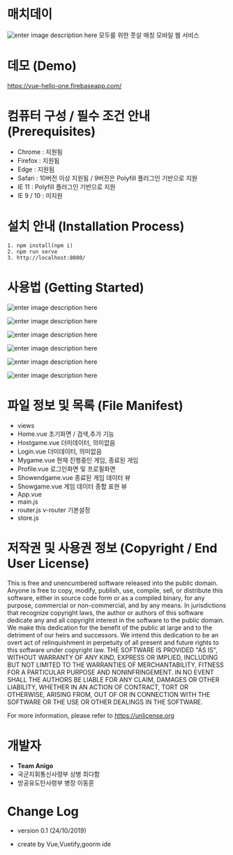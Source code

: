# 매치데이

![enter image description here](https://lh3.googleusercontent.com/ON6TP_4rZ2KC1y1APGXtGak__Oua4e6TCjU06L-IYPQiFgDztCt453InKMe-F_tvF18I84faPuP8Sjyc2iJSyFNU-HgarSZHy6rWbWOQH_pfkaU21XTIFRyxZMJKqZ7ZT-oBTYLsstd4kOZ-z4Vih8QD5e-SwhKNZwCh38dzvgo8YO4RegtLnxy0IlV6MLRy-iCCSo7dx-5BgR-JLM3NJcyUiaO0oTofl7SD2k-Biij1LjdilGp8cAb86S0BFX3mIVHwyZrBTO4kmDNIJ8ONuB2Gen6fwJqoHQLki0PfP3z3jbLm1hF1p7BTtF8zxMod0H-LCUofDlWFTx6t3IqM6Mw7AWH_5IrL4RvoFbuIg7En00TA82L7WZg6wdJQ6G6SAa_gAJ0Y0Dxy8YN-MdY3TEXhdgwLFQr_E8n0FqNS7MpvjsFACIaWKWzC4syFhygbMIj3UjNVApSdn5FwC7d1yNG6_wUA1K7ljsCUwBnmeo64Ap-_m8XlgE49KKU8peCEqceJT5vX2nqOqM8WC7Weh7f-aG9sLlavZ8mNEjxL32gqpkAxlRm2yV3kwekQ5ZsXRyoIBOsiHEBrHSCtM1VUosEB7IpJlIR-3p8573XZFQ6MJzPVfiaw1LfWPFN91rU8qBEg-FKw3xeGi6rrzZvi7v2gVanp2rqmcZHNl5p4PnznX-M=w1169-h658-no)
모두를 위한 풋살 매칭 모바일 웹 서비스


# 데모 (Demo)
https://vue-hello-one.firebaseapp.com/

# 컴퓨터 구성 / 필수 조건 안내 (Prerequisites)

- Chrome : 지원됨
- Firefox : 지원됨
- Edge : 지원됨
- Safari : 10버전 이상 지원됨 / 9버전은 Polyfill 플러그인 기반으로 지원
- IE 11 : Polyfill 플러그인 기반으로 지원
- IE 9 / 10 : 미지원

# 설치 안내 (Installation Process)

```
1. npm install(npm i)
2. npm run serve
3. http://localhost:8080/ 
```

# 사용법 (Getting Started)

![enter image description here](https://lh3.googleusercontent.com/qjcNXwTN6y1n5jUDCHZuHr0yc0iOK-P22LIp_E5LtZXggmbmDRG3_CmydpM9PCd6g9SC21czM58JwR2JQaEXduvzpZ_JNcXIknMgYCBMwcht0bvc5y_guDnFxGGa9UiPtKXkP7Q0v0-Qp6aVGvTn8l7Y_LbaZ31jj9sJHZPIjJvEgSITuCuCzmlBQuUNwHFjq7PpW79QR-As81hlvQji8OIpfViPszAqHGAvg30Sq8nFup6bifcuyq2uaveuWvgS4AKWl0vMsbRbY75lrEv7CLwX0dqBnfj_dmPqHfNi528zmX4CLQl94iFwxT4CYUvpMu2SjgVCoHYWY2y8rQHOJf7ATPRihc7tWKzXOR8MiDZO8al9MIcODpZSh5Hfo-fXlaUWhdWIbDVhSdFisGWSkn4KcEUr_LzgFzxfwUciJeDaOKWyxzgQ7XmIRBU0MRN4mUIT-tuyD4A6wenKdCJtfbp3_ShOFbDo3s0jquVf4cswuZQDX0eSyReacWWGPQpYIxqjrh_t8KAT8tpSlJF8ANIxD7eXxu62iTJMA7TGjSRev_9m3iYuQjwwOI10SfpD6dkGCc9N_nVa09mPmvbUga5OY4ewTDySAJIUuYlMfdPCydK61hc2ozpRclZpQdI0RRl8JUHhvGbR0kCWh-ZFU2h8dzc8f04PBIpAVZcjUVe33qo=w1169-h655-no)

![enter image description here](https://lh3.googleusercontent.com/zSQumAZaAAhEyuxNNsCzza40PYvRvk0PuFiixRlYLBgDQqqxctYGome3H9rZOByUlX8kKKnTat_Gi7wB_OoqckJb1D4NsxkgUBRcytRSu2LtGUAom9eA4qeo-sq1RoIF9j72EK1j-vnsR5hSs84mSeXoZzlZULED9tx7SSzke1YKwHjOyLuNvy9GDZS-mGgxeoLuWCogXZ9F-HTbfaJLIYnUespeb-xru_7IlxeN7wiAACjDLIo3L_2BcxwId5WrzSta9Ew-g-c_bsiX5LPya1Ie0P7EvIn585PwRxK2I6busNIZv1Bhc6mWu8Ky3MH712YX5Zgh_NOi6zhhcQ7qxcQ0CAkiSGVwEX5u1rVCHkxkG2ydZcByym4N4ETCqc4qsBxfLqIEslCKfWE1qUBhwDlTUgbBQzxoGLCidZ1LvtorLB34TzKiBMGancudPn-YvaOhE2h79G7jVr5ttfQKRuEUlGiVmK8Tqy6GYpl4UgWJ22rSwKopW3SsYcjpNNkKT5znTed2_5Rb8p0csT0l8zI_R8_cOBNdaFc4fughdJH8B-YsLTJ8pEAz5cLoD3sD1X5dHHZNqS5pDTfehfctcNN4oOPdG4gQXdKMDTvJ9CzH4A4PfDcgjEPo__aRKj-JzP-Zzc8R8scFl0zZxDTmAzkxBoAnTaOGyyFCdJV4JBn6UYk=w1169-h651-no)

![enter image description here](https://lh3.googleusercontent.com/QvuAA6brY4cjjG7UU3HuobFyWcCcBY3o-9OnDqXWz6mugF7UTU4Ls2vCf8L82uy1yEy1_xQ4KTg5GT-1jIoQcb9xtGag_psY3KCObwvmfqX35280SJZZ0ONtGiwSoBQDtrgoMjnmlRNXoOtTcM_IYYcY5qUwCmi5ROK6ABG65z9OJqjPQ-NnapErgVgK1PlyEUPMv50yIwKkA2H2ZLy2kqJMDCiEqd636_Wbd2spM71rUOgIZdGU5WIrCWLSRcxz3IM2jLBsSA4EOT71r8dpAatXeU9Q7J2mhNZtCsiTc-1aUKxVbOrmid-uY8RpSwt3hpzZbKFqPm3LRDRSNagHa_5WCP7pAI1jz9ohmZwlygWNcvKi0CW65TpYZucSFclaakf68GaHgSCJw1Go5BjsjgrNdHtSe1WuqCgPOCa_QoAzVkPxqFNcYW-7kNr8z5hvZ19lbqA3RJoO8ENHq_jQIpRJuRpp542lIPp5hhkW4LJNyPWiiUCIMxmbtdIMIh5TNbQN6fLKfx0nAkbwpkdsj4CDU_PNxcYTR98XQYiE7x3GX-hAWpUHgNhpyAZftO_meZh68-6ukZQTfYZbD4GkibQ4N2aAdEzgdnXwdUS0HTfjT78KVq-Ond-rb58fZFYaqCv8jzwA8YaloJz7xbaR2p1-5WAtiz2peetFwSbrL2qJX-I=w1169-h657-no)

![enter image description here](https://lh3.googleusercontent.com/qpCdNKa6gi16l_Vq1QtUVSXiyFbGFNBYWMRSHyZjOn7_EyUWG3teH4tk7MeqxcS2Qg_HrEs3H5EGG1LQihK2C-7gIL_-e6V_dWRw0Z4U1CkV34yXaO42aQ8UkafnJt8W4NxKgPj4SZfLZ54BDsSyXT4KAdhu8l1lHJDq-7iUR6gkyEZSGihRXVh9PYhhPPrDj6-KbGHNwIsUwhzT8kJGCOljzXJdioBSN_k75vsPJzGOn_qI5ZTj4aP_qKXFyXbLPQYdChYIizbuj3wntCjHuPGalwwFAOoJoGFy1sTE0Yh6BQgotBDhj_TQIHmbT8HlqvKbq6coRVt_UNJFR2blcRdxzSrNGwjfVrFn3IOehOEdH_lYCy5c6IoN_Y8xIe0euZAjO0znPCaAsx8mmTTv17NJDUF3wY2WRC5xI9LT7g1FJXlJkeKYwN0DvIhbdQIHg2MhZuU0jfnnhSdNY-FYK3s9VqaMs-XkfoTz2gUR03n2e3zia1QCczMjg77UhluXGFHPplpK55iKNBnuxzbPDpHnptCkuJDGgtLfxE0TU2zwikSStXBE9_r-uQLG8WUtw3RkaQtui39JmZRcuSRozzVthTj4ykmqwbSUt05zjjkCR8huuZNmKAbA2p8K3wMBQbf_N7-tRMbh8w_qcK4YgPsIIVWVEW_fjZdx0QXu5prisgo=w1169-h657-no)

![enter image description here](https://lh3.googleusercontent.com/FhPnrlq_LK4xx4rjvobkq8TokI4N_-1hXHj3y7hT3gq3Eg95dUJST6I_SBKJVnnrQXaJR_jvBOlMbMsMKRPgcswXUJlhp2yWDBK1PxfErc9xqztzcTfyS24wkOrpUUxmJ7SYWwJ-7jOCLsEhx4uSsgR68zSqz6zYW1A0TdHZPK5Oumwtj1Ghfsdh-Uq7sprBBzZnPSorOwExkBRdVaCADQBwvN7f3j-7ZpFy2r9Clgcj8a-_neJk1CLZ78vNzHrMFYXLZprz-p8G5FLir2xb_mZWNslDbnePV4_qP458--ABq1Mcu0QvE0NSrCVrfHeuFVTv4VYCeZXf1UibSki2ZR7Q9sz6Z5fQVjVeN5x1C-x04Tz7x2tzXdpODNE4134YG9f3OWKj7CJIJgJV1_3-fehup5kg7We8bqPJbwuVCx86xywhR1b2E4kxC7AsK50awTRQzXdEP7g-c0iVUflE3FDE10O6wxbmHYGT8GWHga8oaJODuRoTYpX_h8VsY7fYy-lFqbkOjTKap0zhzOZiDGkldsKxJv2BzGRYb06BznfaBEyNQ2gOfQtLa2GKXoAfDnkAtb-d4LQaxV8dHqCu-Oyo5n_Ydu_MLOTOU3CqAUyEsNU4sUVdkh8ch-J8AI-fSLju7dlf5zy-6NQZVB4YQRDuzr1BvKdeRIzyhXJ2uGzrOWU=w1169-h649-no)

![enter image description here](https://lh3.googleusercontent.com/5C967IIgRRA_AawbanfPHIDx9TLSOeF79op9ROUvShRZIFXf745GXDT50X2_KGMr9n1aZWX0hZ4ERzwUY_FO6Ct7UyXeYLCp9yEJzrGh_nqIMfiJVUdu7e00ACAUEzus1VN8LHNVQMEnxGRUSdnjm04L3A7v-2XrbpzjnkpycIlLL8yY5A9VQyvfA92litDjb9xPDD27GiJUadwPc3DLe4ScCYJnWSuGnO3O3traTh7yDZf0W_KDggYorKTm4qwoTiIf7GetDYDQu8SHeDl7pLb-JLj71rlT9nkpknFzjx2xhmpCMrnTOKtYV8fwSVcWdAGTyeTNiiY5OXYA_lLpNkBl0_AuahxDIW2GRUzwG3J-__SlpWJ5ZFVHuBywybOCF7UoRlaTRvmnk_oe2D6r-baa9CeuDg55WXTLnhCtSZohhtC90oc-aO9i4aEG-9TPoBeTwnWZdgvLK4-lHoBQmuMCLrixbv7khc51ptoWouSNZmW_SRoLyoSq9Auu-LAqql8LN2F2eFJvzTI7RdbcY8a2tN6wcYNvJiGy5sJOKRY5lf8Advar649tOifaiQAxA2LqE9_H_5DlAnpvGJhCQjjysqUeqORsjC_VNYTYeOJlHGLRYPIs_Jbam4FuEzDFdj1AkWkZ0b8FVimYPUsk3aTiQiNJCfOqAtc2aVRVsZsY2Ik=w1169-h662-no)

# 파일 정보 및 목록 (File Manifest)
- views
-  Home.vue							초기화면 / 검색,추가 기능
- Hostgame.vue					더미데이터, 의미없음
- Login.vue							 더미데이터, 의미없음
-  Mygame.vue						현재 진행중인 게임, 종료된 게임
-  Profile.vue							로그인화면 및 프로필화면
-  Showendgame.vue			종료된 게임 데이터 뷰
-  Showgame.vue					게임 데이터 종합 표현 뷰
- App.vue									
- main.js
- router.js									v-router 기본설정
- store.js



# 저작권 및 사용권 정보 (Copyright / End User License)

This is free and unencumbered software released into the public domain. Anyone is free to copy, modify, publish, use, compile, sell, or distribute this software, either in source code form or as a compiled binary, for any purpose, commercial or non-commercial, and by any means. In jurisdictions that recognize copyright laws, the author or authors of this software dedicate any and all copyright interest in the software to the public domain. We make this dedication for the benefit of the public at large and to the detriment of our heirs and successors. We intend this dedication to be an overt act of relinquishment in perpetuity of all present and future rights to this software under copyright law.
THE SOFTWARE IS PROVIDED "AS IS", WITHOUT WARRANTY OF ANY KIND, EXPRESS OR IMPLIED, INCLUDING BUT NOT LIMITED TO THE WARRANTIES OF MERCHANTABILITY, FITNESS FOR A PARTICULAR PURPOSE AND NONINFRINGEMENT. IN NO EVENT SHALL THE AUTHORS BE LIABLE FOR ANY CLAIM, DAMAGES OR OTHER LIABILITY, WHETHER IN AN ACTION OF CONTRACT, TORT OR OTHERWISE, ARISING FROM, OUT OF OR IN CONNECTION WITH THE SOFTWARE OR THE USE OR OTHER DEALINGS IN THE SOFTWARE.

For more information, please refer to <https://unlicense.org>

# 개발자
- **Team Anigo**
- 국군지휘통신사령부 상병 최다함
- 방공유도탄사령부 병장 이동훈

# Change Log

- version 0.1 (24/10/2019)

- create by Vue,Vuetify,goorm ide
 
